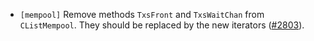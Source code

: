 - `[mempool]` Remove methods `TxsFront` and `TxsWaitChan` from `CListMempool`. They should be
  replaced by the new iterators ([\#2803](https://github.com/cometbft/cometbft/issues/2803)).
